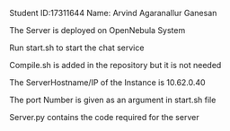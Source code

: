 Student ID:17311644  Name: Arvind Agaranallur Ganesan

The Server is deployed on OpenNebula System

Run start.sh to start the chat service

Compile.sh is added in the repository but it is not needed

The ServerHostname/IP of the Instance is 10.62.0.40

The port Number is given as an argument in start.sh file

Server.py contains the code required for the server

